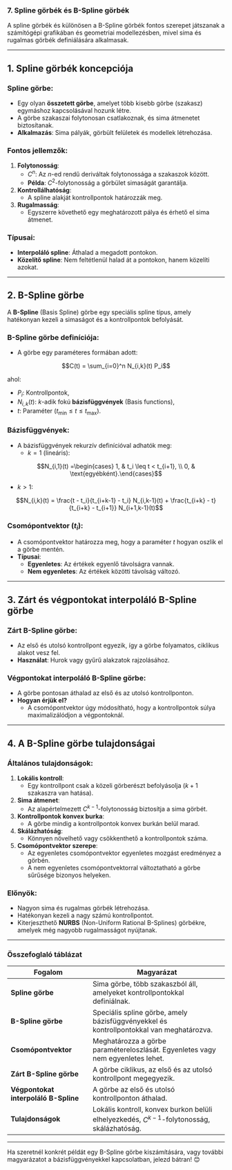 ### **7. Spline görbék és B-Spline görbék**

A spline görbék és különösen a B-Spline görbék fontos szerepet játszanak a számítógépi grafikában és geometriai modellezésben, mivel sima és rugalmas görbék definiálására alkalmasak.

---

## **1. Spline görbék koncepciója**

### **Spline görbe**:
- Egy olyan **összetett görbe**, amelyet több kisebb görbe (szakasz) egymáshoz kapcsolásával hozunk létre.
- A görbe szakaszai folytonosan csatlakoznak, és sima átmenetet biztosítanak.
- **Alkalmazás**: Sima pályák, görbült felületek és modellek létrehozása.

### **Fontos jellemzők**:
1. **Folytonosság**:
   - $C^n$: Az $n$-ed rendű deriváltak folytonossága a szakaszok között.
   - **Példa**: $C^2$-folytonosság a görbület simaságát garantálja.
2. **Kontrollálhatóság**:
   - A spline alakját kontrollpontok határozzák meg.
3. **Rugalmasság**:
   - Egyszerre követhető egy meghatározott pálya és érhető el sima átmenet.

### **Típusai**:
- **Interpoláló spline**: Áthalad a megadott pontokon.
- **Közelítő spline**: Nem feltétlenül halad át a pontokon, hanem közelíti azokat.

---

## **2. B-Spline görbe**

A **B-Spline** (Basis Spline) görbe egy speciális spline típus, amely hatékonyan kezeli a simaságot és a kontrollpontok befolyását.

### **B-Spline görbe definíciója**:
- A görbe egy paraméteres formában adott:
  
$$C(t) = \sum_{i=0}^n N_{i,k}(t) P_i$$

ahol:
- $P_i$: Kontrollpontok,
- $N_{i,k}(t)$: $k$-adik fokú **bázisfüggvények** (Basis functions),
- $t$: Paraméter ($t_{\min} \leq t \leq t_{\max}$).

### **Bázisfüggvények**:
- A bázisfüggvények rekurzív definícióval adhatók meg:
  - $k = 1$ (lineáris):
    
$$N_{i,1}(t) =\begin{cases} 1, & t_i \leq t < t_{i+1}, \\ 0, & \text{egyébként}.\end{cases}$$

  - $k > 1$:
    
$$N_{i,k}(t) = \frac{t - t_i}{t_{i+k-1} - t_i} N_{i,k-1}(t) + \frac{t_{i+k} - t}{t_{i+k} - t_{i+1}} N_{i+1,k-1}(t)$$

### **Csomópontvektor** ($t_i$):
- A csomópontvektor határozza meg, hogy a paraméter $t$ hogyan oszlik el a görbe mentén.
- **Típusai**:
  - **Egyenletes**: Az értékek egyenlő távolságra vannak.
  - **Nem egyenletes**: Az értékek közötti távolság változó.

---

## **3. Zárt és végpontokat interpoláló B-Spline görbe**

### **Zárt B-Spline görbe**:
- Az első és utolsó kontrollpont egyezik, így a görbe folyamatos, ciklikus alakot vesz fel.
- **Használat**: Hurok vagy gyűrű alakzatok rajzolásához.

### **Végpontokat interpoláló B-Spline görbe**:
- A görbe pontosan áthalad az első és az utolsó kontrollponton.
- **Hogyan érjük el?**
  - A csomópontvektor úgy módosítható, hogy a kontrollpontok súlya maximalizálódjon a végpontoknál.

---

## **4. A B-Spline görbe tulajdonságai**

### **Általános tulajdonságok**:
1. **Lokális kontroll**:
   - Egy kontrollpont csak a közeli görberészt befolyásolja ($k+1$ szakaszra van hatása).
2. **Sima átmenet**:
   - Az alapértelmezett $C^{k-1}$-folytonosság biztosítja a sima görbét.
3. **Kontrollpontok konvex burka**:
   - A görbe mindig a kontrollpontok konvex burkán belül marad.
4. **Skálázhatóság**:
   - Könnyen növelhető vagy csökkenthető a kontrollpontok száma.
5. **Csomópontvektor szerepe**:
   - Az egyenletes csomópontvektor egyenletes mozgást eredményez a görbén.
   - A nem egyenletes csomópontvektorral változtatható a görbe sűrűsége bizonyos helyeken.

### **Előnyök**:
- Nagyon sima és rugalmas görbék létrehozása.
- Hatékonyan kezeli a nagy számú kontrollpontot.
- Kiterjeszthető **NURBS** (Non-Uniform Rational B-Splines) görbékre, amelyek még nagyobb rugalmasságot nyújtanak.

---

### **Összefoglaló táblázat**

| **Fogalom**                         | **Magyarázat**                                                                                       |
|-------------------------------------|-----------------------------------------------------------------------------------------------------|
| **Spline görbe**                    | Sima görbe, több szakaszból áll, amelyeket kontrollpontokkal definiálnak.                            |
| **B-Spline görbe**                  | Speciális spline görbe, amely bázisfüggvényekkel és kontrollpontokkal van meghatározva.               |
| **Csomópontvektor**                 | Meghatározza a görbe paramétereloszlását. Egyenletes vagy nem egyenletes lehet.                      |
| **Zárt B-Spline görbe**             | A görbe ciklikus, az első és az utolsó kontrollpont megegyezik.                                      |
| **Végpontokat interpoláló B-Spline**| A görbe az első és utolsó kontrollponton áthalad.                                                   |
| **Tulajdonságok**                   | Lokális kontroll, konvex burkon belüli elhelyezkedés, $C^{k-1}$-folytonosság, skálázhatóság.         |

---

Ha szeretnél konkrét példát egy B-Spline görbe kiszámítására, vagy további magyarázatot a bázisfüggvényekkel kapcsolatban, jelezd bátran! 😊
